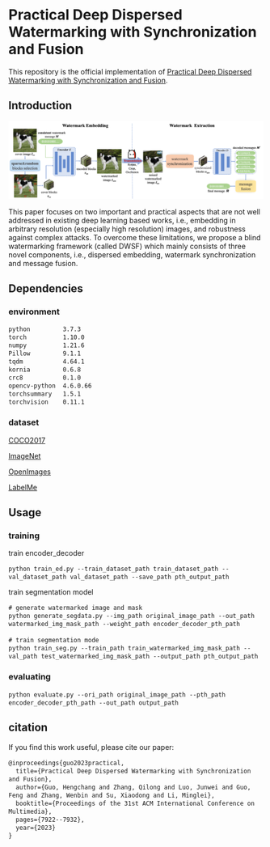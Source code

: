 # Practical Deep Dispersed Watermarking with Synchronization and Fusion
This repository is the official implementation of [Practical Deep Dispersed Watermarking with Synchronization and Fusion](https://dl.acm.org/doi/abs/10.1145/3581783.3612015).

## Introduction
![framework](IMG/framework.png)

This paper focuses on two important and practical aspects that are not well addressed in existing deep learning based works, i.e., embedding in arbitrary resolution (especially high resolution) images, and robustness against complex attacks.
To overcome these limitations, we propose a blind watermarking framework (called DWSF) which mainly consists of three novel components, i.e., dispersed embedding, watermark synchronization and message fusion.


## Dependencies

### environment
```
python         3.7.3
torch          1.10.0
numpy          1.21.6
Pillow         9.1.1
tqdm           4.64.1
kornia         0.6.8
crc8           0.1.0
opencv-python  4.6.0.66
torchsummary   1.5.1
torchvision    0.11.1
```

### dataset
[COCO2017](https://cocodataset.org/#home)

[ImageNet](https://www.image-net.org/)

[OpenImages](https://storage.googleapis.com/openimages/web/index.html)

[LabelMe](http://labelme2.csail.mit.edu/Release3.0/browserTools/php/publications.php)

## Usage

### training
train encoder_decoder
```
python train_ed.py --train_dataset_path train_dataset_path --val_dataset_path val_dataset_path --save_path pth_output_path
```
train segmentation model
```
# generate watermarked image and mask
python generate_segdata.py --img_path original_image_path --out_path watermarked_img_mask_path --weight_path encoder_decoder_pth_path

# train segmentation mode
python train_seg.py --train_path train_watermarked_img_mask_path --val_path test_watermarked_img_mask_path --output_path pth_output_path
```

### evaluating
```
python evaluate.py --ori_path original_image_path --pth_path encoder_decoder_pth_path --out_path output_path
```

## citation
If you find this work useful, please cite our paper:
```
@inproceedings{guo2023practical,
  title={Practical Deep Dispersed Watermarking with Synchronization and Fusion},
  author={Guo, Hengchang and Zhang, Qilong and Luo, Junwei and Guo, Feng and Zhang, Wenbin and Su, Xiaodong and Li, Minglei},
  booktitle={Proceedings of the 31st ACM International Conference on Multimedia},
  pages={7922--7932},
  year={2023}
}
```

